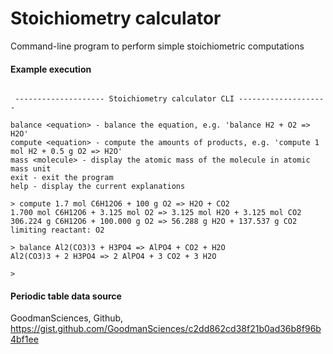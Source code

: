 # Stoichiometry calculator

Command-line program to perform simple stoichiometric computations

#### Example execution

```

 -------------------- Stoichiometry calculator CLI --------------------

balance <equation> - balance the equation, e.g. 'balance H2 + O2 => H2O'
compute <equation> - compute the amounts of products, e.g. 'compute 1 mol H2 + 0.5 g O2 => H2O'
mass <molecule> - display the atomic mass of the molecule in atomic mass unit
exit - exit the program
help - display the current explanations

> compute 1.7 mol C6H12O6 + 100 g O2 => H2O + CO2
1.700 mol C6H12O6 + 3.125 mol O2 => 3.125 mol H2O + 3.125 mol CO2
306.224 g C6H12O6 + 100.000 g O2 => 56.288 g H2O + 137.537 g CO2
limiting reactant: O2

> balance Al2(CO3)3 + H3PO4 => AlPO4 + CO2 + H2O
Al2(CO3)3 + 2 H3PO4 => 2 AlPO4 + 3 CO2 + 3 H2O

>
```

#### Periodic table data source
GoodmanSciences, Github, https://gist.github.com/GoodmanSciences/c2dd862cd38f21b0ad36b8f96b4bf1ee

